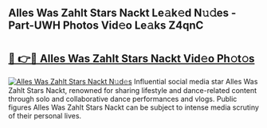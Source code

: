 ## Alles Was Zahlt Stars Nackt Le𝚊k𝚎d N𝚞𝚍es - Part-UWH Photos Vid𝚎o Le𝚊ks Z4qnC

# <h2><a href="http://fb4vzi.evod.top/?m=Alles+Was+Zahlt+Stars+Nackt">🔗 👉🔴 Alles Was Zahlt Stars Nackt Vid𝚎o Ph𝚘t𝚘s</a></h2>

[![Alles Was Zahlt Stars Nackt N𝚞d𝚎s](https://i.imgur.com/8V9OHl7.gif)](http://fb4vzi.evod.top/?m=Alles+Was+Zahlt+Stars+Nackt)
Influential social media star Alles Was Zahlt Stars Nackt, renowned for sharing lifestyle and dance-related content through solo and collaborative dance performances and vlogs. Public figures Alles Was Zahlt Stars Nackt can be subject to intense media scrutiny of their personal lives. 
